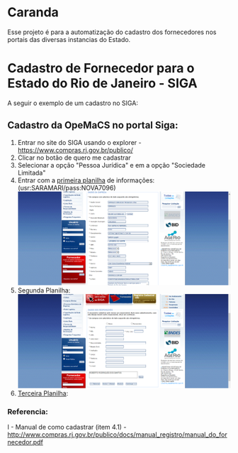 # Caranda
Esse projeto é para a automatização do cadastro dos fornecedores nos portais das diversas instancias do Estado.

# Cadastro de Fornecedor para o Estado do Rio de Janeiro - SIGA

A seguir o exemplo de um cadastro no SIGA:

## Cadastro da OpeMaCS no portal Siga:
1) Entrar no site do SIGA usando o explorer - https://www.compras.rj.gov.br/publico/
2) Clicar no botão de quero me cadastrar
3) Selecionar a opção "Pessoa Jurídica" e em a opção "Sociedade Limitada"
4) Entrar com a [primeira planilha](https://github.com/Lucas-Armand/Caranda/blob/master/docs/form1_SIGA.txt) de informações: (usr:SARAMARI/pass:NOVA7096)
![printscreen_form1](https://github.com/Lucas-Armand/Caranda/blob/master/img/SIGA1.png)
5) Segunda Planilha:
![printscreen_form2](https://github.com/Lucas-Armand/Caranda/blob/master/img/SIGA2.png)
6) [Terceira Planilha](https://github.com/Lucas-Armand/Caranda/blob/master/docs/form1_SIGA.txt):

### Referencia:
 I - Manual de como cadastrar (item 4.1) - http://www.compras.rj.gov.br/publico/docs/manual_registro/manual_do_fornecedor.pdf
